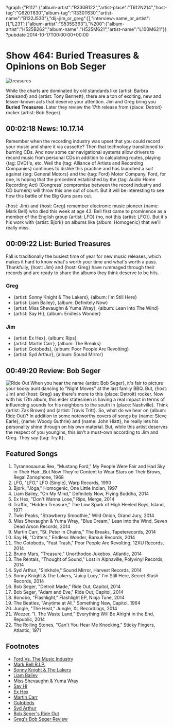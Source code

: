 ?graph {"R112":{"album-artist":"R330B122","artist-place":"T612N214","host-tag":"G620T630","album-tag":"R330T630","artist-name":"B122J530"},"dij~jim_or_greg":[],"interview~name_or_artist":[],"L231":{"album-artist":"S535S363"},"N200":{"album-artist":"H525B262","album-name":"H525M621","artist-name":"L100M621"}}
?pubdate 2014-10-17T00:00:00+00:00

# Show 464: Buried Treasures & Opinions on Bob Seger

![treasures](http://static.soundopinions.org/images/2014/buriedtreasures_web2.jpg)

While the charts are dominated by old standards like {artist: Barbra Streisand} and {artist: Tony Bennett}, there are a ton of exciting, new and lesser-known acts that deserve your attention. Jim and Greg bring you **Buried Treasures**. Later they review the 17th release from {place: Detroit} rocker {artist: Bob Seger}.


## 00:02:18 News: 10.17.14
Remember when the recording industry was upset that you could record your music and share it via cassette? Then that technology transitioned to burning CDs. And now some car navigational systems allow drivers to record music from personal CDs in addition to calculating routes, playing {tag: DVD}'s, etc. Well the {tag: Alliance of Artists and Recording Companies} continues to dislike this practice and has launched a suit against {tag: General Motors} and the {tag: Ford} Motor Company. Ford, for one, is hoping that the precedent established by the {tag: Audio Home Recording Act} (Congress' compromise between the record industry and CD burners) will throw this one out of court. But it will be interesting to see how this battle of the Big Guns pans out.

{host: Jim} and {host: Greg} remember electronic music pioneer {name: Mark Bell} who died this week at age 43. Bell first came to prominence as a member of the English group {artist: LFO} (no, not [this](http://www.vox.com/2014/8/19/6030981/lfos-summer-girls-annotated) {artist: LFO}). But it's his work with {artist: Bjork} on albums like {album: Homogenic} that we'll really miss. 

## 00:09:22 List: Buried Treasures
Fall is traditionally the busiest time of year for new music releases, which makes it hard to know what's worth your time and what's worth a pass. Thankfully, {host: Jim} and {host: Greg} have rummaged through their records and are ready to share the albums they think deserve to be hits. 

### Greg
- {artist: Sonny Knight & The Lakers}, {album: I'm Still Here}
- {artist: Liam Bailey}, {album: Definitely Now}
- {artist: Miss Shevaughn & Yuma Wray}, {album: Lean Into The Wind}
- {artist: Say Hi}, {album: Endless Wonder}

### Jim
- {artist: Ex Hex}, {album: Rips}
- {artist: Martin Carr}, {album: The Breaks}
- {artist: Gotobeds}, {album: Poor People Are Revolting}
- {artist: Syd Arthur}, {album: Sound Mirror}

## 00:49:20 Review: Bob Seger
![Ride Out](http://is2.mzstatic.com/image/thumb/Music4/v4/df/b7/77/dfb77706-fcda-d1ac-bedc-46ccd2011f44/source/600x600bb.jpg "26211744/914088618")
When you hear the name {artist: Bob Seger}, it's fair to picture your kooky aunt dancing to "Night Moves" at the last family BBQ. But, {host: Jim} and {host: Greg} say there's more to this {place: Detroit} rocker. Now with his 17th album, this elder statesmen is having a real impact in terms of influencing sounds for his neighbors to the south in {place: Nashville}. Think {artist: Zak Brown} and {artist: Travis Tritt}. So, what do we hear on {album: Ride Out}? In addition to some noteworthy covers of songs by {name: Steve Earle}, {name: Woody Guthrie} and {name: John Hiatt}, he really lets his personality shine through on his own material. But, while this artist deserves the respect of you youngins, this isn't a must-own according to Jim and Greg. They say {tag: Try It}. 

## Featured Songs

1. Tyrannosaurus Rex, "Mustang Ford," My People Were Fair and Had Sky in Their Hair…But Now They're Content to Wear Stars on Their Brows, Regal Zonophone, 1968 
1. LFO, "LFO," LFO (Single), Warp Records, 1990 
1. Bjork, "Jòga," Homogenic, One Little Indian, 1997 
1. Liam Bailey, "On My Mind," Definitely Now, Flying Buddha, 2014 
1. Ex Hex, "Don't Wanna Lose," Rips, Merge, 2014 
1. Traffic, "Hidden Treasure," The Low Spark of High Heeled Boys, Island, 1971 
1. Twin Peaks, "Strawberry Smoothie," Wild Onion, Grand Jury, 2014 
1. Miss Shevaughn & Yuma Wray, "Blue Dream," Lean into the Wind, Seven Dead Arson Records, 2014 
1. Martin Carr, "St. Peter in Chains," The Breaks, Tapeterecords, 2014 
1. Say Hi, "Critters," Endless Wonder, Barsuk Records, 2014 
1. The Gotobeds, "Fast Trash," Poor People Are Revolting, 12XU Records, 2014
1. Bruno Mars, "Treasure," Unorthodox Jukebox, Atlantic, 2014 
1. The Rentals, "Thought of Sound," Lost in Alphaville, Polyvinyl Records, 2014 
1. Syd Arthur, "Sinkhole," Sound Mirror, Harvest Records, 2014 
1. Sonny Knight & The Lakers, "Juicy Lucy," I'm Still Here, Secret Stash Records, 2014 
1. Bob Seger, "Detroit Made," Ride Out, Capitol, 2014 
1. Bob Seger, "Adam and Eve," Ride Out, Capitol, 2014 
1. Bonobo, "Flashlight," Flashlight EP, Ninja Tune, 2014 
1. The Beatles, "Anytime at All," Something New, Capitol, 1964 
1. Jungle, "The Heat," Jungle, XL Recordings, 2014 
1. Weezer, "I. The Waste Land," Everything Will Be Alright in the End, Republic, 2014 
1. The Rolling Stones, "Can't You Hear Me Knocking," Sticky Fingers, Atlantic, 1971 

## Footnotes
- [Ford Vs. The Music Industry](http://www.hollywoodreporter.com/thr-esq/ford-motor-company-aims-put-740409)
- [Mark Bell R.I.P.](http://www.bbc.com/news/entertainment-arts-29610663)
- [Sonny Knight & The Lakers](http://sonnyknight.com/)
- [Liam Bailey](http://liam-bailey.tumblr.com/)
- [Miss Shevaughn & Yuma Wray](http://www.missshevaughnyumawray.com/)
- [Say Hi](http://www.sayhitoyourmom.com/)
- [Ex Hex](http://www.exhexband.com/)
- [Martin Carr](http://martincarr.tumblr.com/)
- [Gotobeds](http://thegotobeds.bandcamp.com/)
- [Syd Arthur](http://sydarthur.co.uk/)
- [Bob Seger's Ride Out](http://www.bobseger.com/segers-new-album-ride-out-available-oct-14/)
- [Greg's Bob Seger Review](http://www.chicagotribune.com/entertainment/music/kot/ct-bob-seger-ride-out-review-20141010-column.html)
